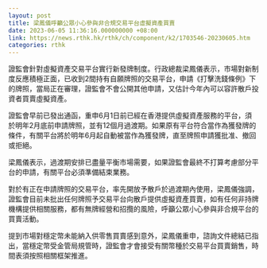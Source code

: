 ```yaml
---
layout: post
title: 梁鳳儀呼籲公眾小心參與非合規交易平台虛擬資產買賣
date: 2023-06-05 11:36:16.000000000 +08:00
link: https://news.rthk.hk/rthk/ch/component/k2/1703546-20230605.htm
categories: rthk
---
```


證監會針對虛擬資產交易平台實行新發牌制度。行政總裁梁鳳儀表示，市場對新制度反應積極正面，已收到2間持有自願牌照的交易平台，申請《打擊洗錢條例》下的牌照，當局正在審理，證監會不會公開其他申請，又估計今年內可以容許散戶投資者買賣虛擬資產。

證監會早前已發出通函，重申6月1日前已經在香港提供虛擬資產服務的平台，須於明年2月底前申請牌照，並有12個月過渡期。如果原有平台符合當作為獲發牌的條件，有關平台將於明年6月起自動被當作為獲發牌，直至牌照申請獲批准、撤回或拒絕。

梁鳳儀表示，過渡期安排已盡量平衡市場需要，如果證監會最終不打算考慮部分平台的申請，有關平台必須準備結束業務。

對於有正在申請牌照的交易平台，率先開放予散戶於過渡期內使用，梁鳳儀強調，證監會目前未批出任何牌照予交易平台向散戶提供虛擬資產買賣，如有任何非持牌機構提供相關服務，都有無牌經營和招攬的風險，呼籲公眾小心參與非合規平台的買賣活動。

提到市場對穩定幣未能納入供零售買賣感到意外，梁鳳儀重申，諮詢文件總結已指出，當穩定幣受金管局規管時，證監會才會接受有關幣種於交易平台買賣銷售，時間表須按照相關框架推進。
